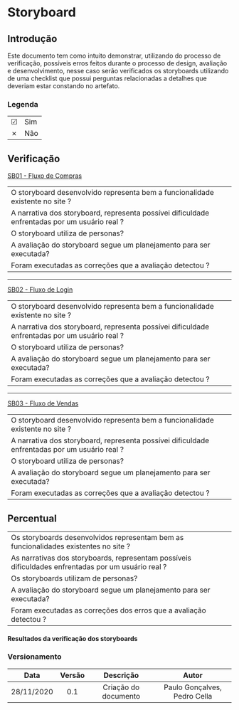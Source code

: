 # Storyboard

## Introdução
Este documento tem como intuito demonstrar, utilizando do processo de verificação, possíveis erros feitos durante o processo de design, avaliação e desenvolvimento, nesse caso serão verificados os storyboards utilizando de uma checklist que possui perguntas relacionadas a detalhes que deveriam estar constando no artefato.

### Legenda

|||
|:-|:-|
|☑| Sim|
|✗| Não|



## Verificação 

[SB01 - Fluxo de Compras](/pages/design_avaliation_development/storyboard/storyboard?id=sb01-fluxo-de-compras)

|||
|:-|:-:|
|O storyboard desenvolvido representa bem a funcionalidade existente no site ?||
|A narrativa dos storyboard, representa possívei dificuldade enfrentadas por um usuário real ?||
|O storyboard utiliza de personas?||
|A avaliação do storyboard segue um planejamento para ser executada?||
|Foram executadas as correções que a avaliação detectou ?||

---

[SB02 - Fluxo de Login](/pages/design_avaliation_development/storyboard/storyboard?id=sb02-fluxo-de-login)

|||
|:-|:-:|
|O storyboard desenvolvido representa bem a funcionalidade existente no site ?||
|A narrativa dos storyboard, representa possívei dificuldade enfrentadas por um usuário real ?||
|O storyboard utiliza de personas?||
|A avaliação do storyboard segue um planejamento para ser executada?||
|Foram executadas as correções que a avaliação detectou ?||

---

[SB03 - Fluxo de Vendas](/pages/design_avaliation_development/storyboard/storyboard?id=sb03-fluxo-de-vendas)

|||
|:-|:-:|
|O storyboard desenvolvido representa bem a funcionalidade existente no site ?||
|A narrativa dos storyboard, representa possívei dificuldade enfrentadas por um usuário real ?||
|O storyboard utiliza de personas?||
|A avaliação do storyboard segue um planejamento para ser executada?||
|Foram executadas as correções que a avaliação detectou ?||

## Percentual

|||
|:-|:-:|
|Os storyboards desenvolvidos representam bem as funcionalidades existentes no site ?||
|As narrativas dos storyboards, representam possíveis  dificuldades enfrentadas por um usuário real ?||
|Os storyboards utilizam de personas?||
|A avaliação do storyboard segue um planejamento para ser executada?||
|Foram executadas as correções dos erros que a avaliação detectou ?||

#### Resultados da verificação dos storyboards




### Versionamento
|Data|Versão|Descrição|Autor|
|:-:|:-:|:-:|:-:|
|28/11/2020|0.1|Criação do documento|Paulo Gonçalves, Pedro Cella|
